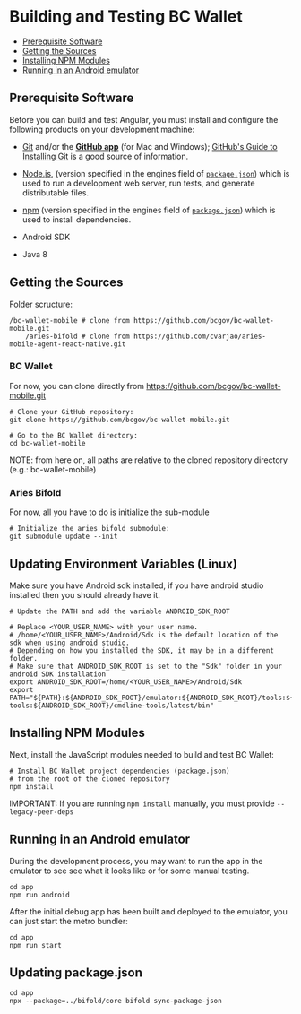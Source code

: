 # Building and Testing BC Wallet

* [Prerequisite Software](#prerequisite-software)
* [Getting the Sources](#getting-the-sources)
* [Installing NPM Modules](#installing-npm-modules)
* [Running in an Android emulator](#running-in-an-android-emulator)

## Prerequisite Software

Before you can build and test Angular, you must install and configure the
following products on your development machine:

* [Git](https://git-scm.com/) and/or the [**GitHub app**](https://desktop.github.com/) (for Mac and Windows);
  [GitHub's Guide to Installing Git](https://help.github.com/articles/set-up-git) is a good source of information.

* [Node.js](https://nodejs.org), (version specified in the engines field of [`package.json`](./bcwallet-app/package.json)) which is used to run a development web server,
  run tests, and generate distributable files.

* [npm](https://docs.npmjs.com/cli/) (version specified in the engines field of [`package.json`](../bcwallet-app/package.json)) which is used to install dependencies.

* Android SDK

* Java 8

## Getting the Sources

Folder scructure:
```
/bc-wallet-mobile # clone from https://github.com/bcgov/bc-wallet-mobile.git
    /aries-bifold # clone from https://github.com/cvarjao/aries-mobile-agent-react-native.git
```

### BC Wallet

For now, you can clone  directly from https://github.com/bcgov/bc-wallet-mobile.git

```shell
# Clone your GitHub repository:
git clone https://github.com/bcgov/bc-wallet-mobile.git

# Go to the BC Wallet directory:
cd bc-wallet-mobile
```

NOTE: from here on, all paths are relative to the cloned repository directory (e.g.: bc-wallet-mobile)

### Aries Bifold

For now, all you have to do is initialize the sub-module
```shell
# Initialize the aries bifold submodule:
git submodule update --init
```

## Updating Environment Variables (Linux)

Make sure you have Android sdk installed, if you have android studio installed then you should already have it.
```shell
# Update the PATH and add the variable ANDROID_SDK_ROOT

# Replace <YOUR_USER_NAME> with your user name. 
# /home/<YOUR_USER_NAME>/Android/Sdk is the default location of the sdk when using android studio. 
# Depending on how you installed the SDK, it may be in a different folder. 
# Make sure that ANDROID_SDK_ROOT is set to the "Sdk" folder in your android SDK installation
export ANDROID_SDK_ROOT=/home/<YOUR_USER_NAME>/Android/Sdk
export PATH="${PATH}:${ANDROID_SDK_ROOT}/emulator:${ANDROID_SDK_ROOT}/tools:${ANDROID_SDK_ROOT}/tools/bin:${ANDROID_SDK_ROOT}/platform-tools:${ANDROID_SDK_ROOT}/cmdline-tools/latest/bin"
```

## Installing NPM Modules

Next, install the JavaScript modules needed to build and test BC Wallet:

```shell
# Install BC Wallet project dependencies (package.json)
# from the root of the cloned repository
npm install

```

IMPORTANT: If you are running `npm install` manually, you must provide `--legacy-peer-deps`

## Running in an Android emulator
During the development process, you may want to run the app in the emulator to see see what it looks like or for some manual testing.

```shell
cd app
npm run android
```
After the initial debug app has been built and deployed to the emulator, you can just start the metro bundler:
```shell
cd app
npm run start
```

## Updating package.json
```
cd app
npx --package=../bifold/core bifold sync-package-json
```

